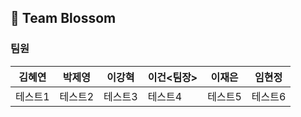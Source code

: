 ## 🌸 Team Blossom

### 팀원

|김혜연|박제영|이강혁|이건<팀장>|이재은|임현정|
|------|---|---|---|---|---|
|테스트1|테스트2|테스트3|테스트4|테스트5|테스트6|
